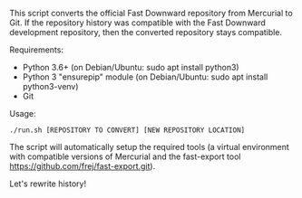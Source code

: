 This script converts the official Fast Downward repository from
Mercurial to Git. If the repository history was compatible with the
Fast Downward development repository, then the converted repository
stays compatible.

Requirements:
  - Python 3.6+ (on Debian/Ubuntu: sudo apt install python3)
  - Python 3 "ensurepip" module (on Debian/Ubuntu: sudo apt install python3-venv)
  - Git

Usage:

	./run.sh [REPOSITORY TO CONVERT] [NEW REPOSITORY LOCATION]

The script will automatically setup the required tools (a virtual
environment with compatible versions of Mercurial and the fast-export tool
https://github.com/frej/fast-export.git).

Let's rewrite history!
